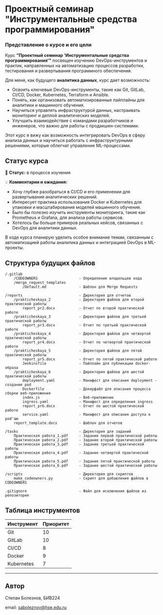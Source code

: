 # Проектный семинар "Инструментальные средства программирования"
### Представление о курсе и его цели  

Курс **"Проектный семинар 'Инструментальные средства программирования'"** посвящен изучению DevOps-инструментов и практик, направленных на автоматизацию процессов разработки, тестирования и развертывания программного обеспечения.  

Для меня, как будущего **аналитика данных**, курс дает возможность:  
- Освоить ключевые DevOps-инструменты, такие как Git, GitLab, CI/CD, Docker, Kubernetes, Terraform и Ansible.  
- Понять, как организовать автоматизированные пайплайны для аналитики и машинного обучения.  
- Научиться управлять инфраструктурой данных, настраивать мониторинг и деплой аналитических моделей.  
- Улучшить взаимодействие с командами разработчиков и инженеров, что важно для работы с продакшен-системами.  

Этот курс я вижу как возможность интегрировать DevOps в сферу анализа данных и научиться работать с инфраструктурными решениями, которые облегчат управление ML-процессами.  

## Статус курса  

📌 **Статус:** в процессе изучения  

💡 **Комментарии и ожидания:**  
- Хочу глубже разобраться в CI/CD и его применении для развертывания аналитических решений.  
- Интересует практика использования Docker и Kubernetes для упаковки и масштабирования моделей машинного обучения.  
- Было бы полезно изучить инструменты мониторинга, такие как Prometheus и Grafana, для анализа работы сервисов.  
- Хотелось бы больше примеров реальных кейсов, связанных с DevOps для аналитики данных.  

В ходе курса планирую уделить особое внимание темам, связанным с автоматизацией работы аналитика данных и интеграцией DevOps в ML-проекты.
## Структура будущих файлов
```
/.gitlab
    /CODEOWNERS                   - Определение владельцев кода
    /merge_request_templates
        /Default.md               - Шаблон для Merge Requests

/reports                          - Директория для отчетов
    /prakticheskaya_2             - Директория файлов для второй практической работы
        report_pr2.docx           - Отчет по второй практической работе
    /prakticheskaya_3             - Директория файлов для третьей практической работы
        report_pr3.docx           - Отчет по третьей практической работе
    /prakticheskaya_4             - Директория файлов для четвертой практической работы
        report_pr4.docx           - Отчет по четвертой практической работе
    /prakticheskaya_5             - Директория файлов для пятой практической работы
        report_pr5.docx           - Отчет по пятой практической работе
        Jenkinsfile               - Пайплайн для публикации docker-образа
    /prakticheskaya_6             - Директория файлов для шестой практической работы
        deployment.yaml           - Манифест для описания deployment - создание pod
        Dockerfile                - Докерфайл для описания процесса сборки веб-приложения
        index.js                  - Веб-приложение
        ingress.yaml              - Манифест для определения ingress
        report_pr6.docx           - Отчет по шестой практической работе
        service.yaml              - Манифест для описания доступа к pod'ам
    report_template.docx          - Шаблон для отчетов

/tasks                            - Директория для заданий
    Практическая работа_1.pdf     - Задание первой практической работы
    Практическая работа_2.pdf     - Задание второй практической работы
    Практическая работа_3.pdf     - Задание третьей практической работы
    Практическая работа_4.pdf     - Задание четвертой практической работы
    Практическая работа_5.pdf     - Задание пятой практической работы
    Практическая работа_6.pdf     - Задание шестой практической работы

/scripts                          - Директория для скриптов
    make_codeowners.py            - Скрипт для добавления файлов в CODEOWNERS

.gitignore                        - Файл для исключения файлов из репозитория
```

## Таблица инструментов
| Инструмент          | Приоритет |
|---------------------|-----------|
| Git                 | 10        |
| GitLab              | 10        |
| CI/CD               | 8         |
| Docker              | 9         |
| Kubernetes          | 7         |

---
## Автор
Степан Болезнов, БИВ224

email: saboleznov@hse.edu.ru


